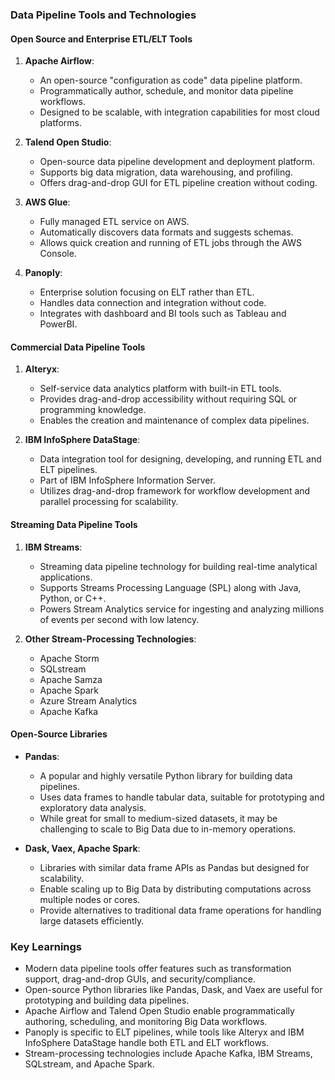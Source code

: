 ### Data Pipeline Tools and Technologies

#### Open Source and Enterprise ETL/ELT Tools

1. **Apache Airflow**:
   - An open-source "configuration as code" data pipeline platform.
   - Programmatically author, schedule, and monitor data pipeline workflows.
   - Designed to be scalable, with integration capabilities for most cloud platforms.

2. **Talend Open Studio**:
   - Open-source data pipeline development and deployment platform.
   - Supports big data migration, data warehousing, and profiling.
   - Offers drag-and-drop GUI for ETL pipeline creation without coding.

3. **AWS Glue**:
   - Fully managed ETL service on AWS.
   - Automatically discovers data formats and suggests schemas.
   - Allows quick creation and running of ETL jobs through the AWS Console.

4. **Panoply**:
   - Enterprise solution focusing on ELT rather than ETL.
   - Handles data connection and integration without code.
   - Integrates with dashboard and BI tools such as Tableau and PowerBI.

#### Commercial Data Pipeline Tools

1. **Alteryx**:
   - Self-service data analytics platform with built-in ETL tools.
   - Provides drag-and-drop accessibility without requiring SQL or programming knowledge.
   - Enables the creation and maintenance of complex data pipelines.

2. **IBM InfoSphere DataStage**:
   - Data integration tool for designing, developing, and running ETL and ELT pipelines.
   - Part of IBM InfoSphere Information Server.
   - Utilizes drag-and-drop framework for workflow development and parallel processing for scalability.

#### Streaming Data Pipeline Tools

1. **IBM Streams**:
   - Streaming data pipeline technology for building real-time analytical applications.
   - Supports Streams Processing Language (SPL) along with Java, Python, or C++.
   - Powers Stream Analytics service for ingesting and analyzing millions of events per second with low latency.

2. **Other Stream-Processing Technologies**:
   - Apache Storm
   - SQLstream
   - Apache Samza
   - Apache Spark
   - Azure Stream Analytics
   - Apache Kafka

#### Open-Source Libraries

- **Pandas**:
  - A popular and highly versatile Python library for building data pipelines.
  - Uses data frames to handle tabular data, suitable for prototyping and exploratory data analysis.
  - While great for small to medium-sized datasets, it may be challenging to scale to Big Data due to in-memory operations.

- **Dask, Vaex, Apache Spark**:
  - Libraries with similar data frame APIs as Pandas but designed for scalability.
  - Enable scaling up to Big Data by distributing computations across multiple nodes or cores.
  - Provide alternatives to traditional data frame operations for handling large datasets efficiently.

### Key Learnings

- Modern data pipeline tools offer features such as transformation support, drag-and-drop GUIs, and security/compliance.
- Open-source Python libraries like Pandas, Dask, and Vaex are useful for prototyping and building data pipelines.
- Apache Airflow and Talend Open Studio enable programmatically authoring, scheduling, and monitoring Big Data workflows.
- Panoply is specific to ELT pipelines, while tools like Alteryx and IBM InfoSphere DataStage handle both ETL and ELT workflows.
- Stream-processing technologies include Apache Kafka, IBM Streams, SQLstream, and Apache Spark.